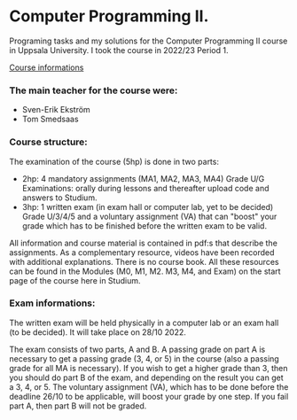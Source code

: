 # Computer Programming II.

Programing tasks and my solutions for the Computer Programming II course in Uppsala University. I took the course in 2022/23 Period 1.

[Course informations](https://www.uu.se/en/study/course?query=1TD722)

### The main teacher for the course were:

- Sven-Erik Ekström
- Tom Smedsaas

### Course structure:

The examination of the course (5hp) is done in two parts:

* 2hp: 4 mandatory assignments (MA1, MA2, MA3, MA4) Grade U/G Examinations: orally during lessons and thereafter upload code and answers to Studium.
* 3hp: 1 written exam (in exam hall or computer lab, yet to be decided) Grade U/3/4/5 and a voluntary assignment (VA) that can "boost" your grade which has to be finished before the written exam to be valid.

All information and course material is contained in pdf:s that describe the assignments. As a complementary resource, videos have been recorded with additional explanations. There is no course book. All these resources can be found in the Modules (M0, M1, M2. M3, M4, and Exam) on the start page of the course here in Studium.

### Exam informations:

The written exam will be held physically in a computer lab or an exam hall (to be decided). It will take place on 28/10 2022.

The exam consists of two parts, A and B. A passing grade on part A is necessary to get a passing grade (3, 4, or 5) in the course (also a passing grade for all MA is necessary). If you wish to get a higher grade than 3, then you should do part B of the exam, and depending on the result you can get a 3, 4, or 5. The voluntary assignment (VA), which has to be done before the deadline 26/10 to be applicable, will boost your grade by one step. If you fail part A, then part B will not be graded.
